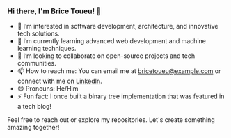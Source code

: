 ### Hi there, I'm Brice Toueu! 👋

- 👀 I’m interested in software development, architecture, and innovative tech solutions.
- 🌱 I’m currently learning advanced web development and machine learning techniques.
- 💞️ I’m looking to collaborate on open-source projects and tech communities.
- 📫 How to reach me: You can email me at bricetoueu@example.com or connect with me on [LinkedIn](https://www.linkedin.com/in/bricetoueu/).
- 😄 Pronouns: He/Him
- ⚡ Fun fact: I once built a binary tree implementation that was featured in a tech blog!

Feel free to reach out or explore my repositories. Let's create something amazing together!

<!---
BriceToueu/BriceToueu is a ✨ special ✨ repository because its `README.md` (this file) appears on your GitHub profile.
You can click the Preview link to take a look at your changes.
--->
